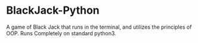 # BlackJack-Python
A game of Black Jack that runs in the terminal, and utilizes the principles of OOP.
Runs Completely on standard python3.
